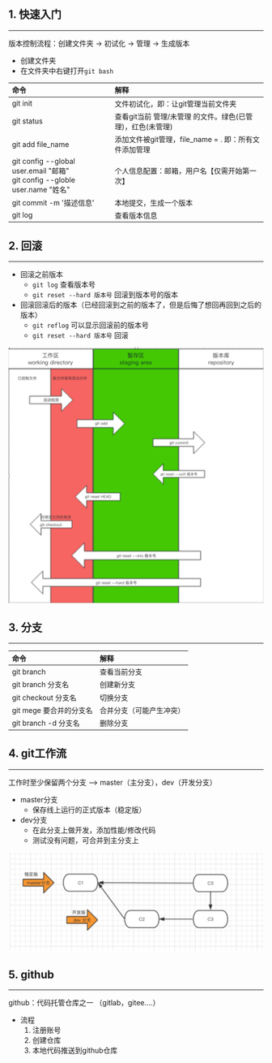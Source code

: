 ## 1. 快速入门
---
版本控制流程：创建文件夹 -> 初试化 -> 管理 -> 生成版本

- 创建文件夹
- 在文件夹中右键打开`git bash` 

| 命令 | 解释 |
| :--- | :--- |
| git init | 文件初试化，即：让git管理当前文件夹 |
| git status | 查看git当前 管理/未管理 的文件。绿色(已管理)，红色(未管理) |
| git add file_name | 添加文件被git管理，file_name = . 即：所有文件添加管理 |
| git config --global user.email "邮箱"<br>git config --globle user.name "姓名" | 个人信息配置：邮箱，用户名【仅需开始第一次】 |
| git commit -m '描述信息' | 本地提交，生成一个版本 |
| git log | 查看版本信息 |

## 2. 回滚
---
- 回滚之前版本
	- `git log`  查看版本号
	- `git reset --hard 版本号` 回滚到版本号的版本
- 回滚回滚后的版本（已经回滚到之前的版本了，但是后悔了想回再回到之后的版本）
	- `git reflog` 可以显示回滚前的版本号
	- `git reset --hard 版本号` 回滚


![git命令](../statics/img/git命令.png "git命令")


## 3. 分支

---
| 命令                    | 解释                     |
|:----------------------- |:------------------------ |
| git branch              | 查看当前分支             |
| git branch 分支名       | 创建新分支               |
| git checkout 分支名     | 切换分支                 |
| git mege 要合并的分支名 | 合并分支（可能产生冲突） |
| git branch -d 分支名                        | 删除分支                         |


## 4. git工作流
---
工作时至少保留两个分支 --> master（主分支），dev（开发分支）

- master分支
	- 保存线上运行的正式版本（稳定版）
- dev分支
	- 在此分支上做开发，添加性能/修改代码
	- 测试没有问题，可合并到主分支上

![git简单工作流](../statics/img/git简单工作流.png "git简单工作流")

## 5. github
---
github：代码托管仓库之一 （gitlab，gitee....）

- 流程
	1. 注册账号
	2. 创建仓库
	3. 本地代码推送到github仓库

